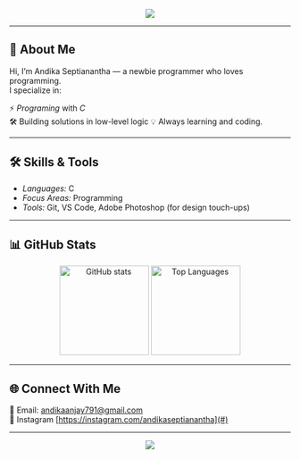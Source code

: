 <!-- Banner -->
<p align="center">
  <img src="https://capsule-render.vercel.app/api?type=waving&color=0:00C9FF,100:92FE9D&height=220&section=header&text=Hi%20👋%20I'm%20Andika%20Septianantha&fontSize=40&fontAlignY=35" />
</p>

---

## 👋 About Me
Hi, I’m Andika Septianantha — a newbie programmer who loves programming.  
I specialize in: 

⚡ *Programing* with *C*    
🛠 Building solutions in low-level logic 
💡 Always learning and coding.

---

## 🛠 Skills & Tools
- *Languages:* C
- *Focus Areas:* Programming
- *Tools:* Git, VS Code, Adobe Photoshop (for design touch-ups)  
 
---

## 📊 GitHub Stats  

<p align="center">
  <img src="https://github-readme-stats.vercel.app/api?username=andikaseptianantha&show_icons=true&theme=tokyonight" alt="GitHub stats" height="160" />
  <img src="https://github-readme-stats.vercel.app/api/top-langs/?username=andikaseptianantha&layout=compact&theme=tokyonight" alt="Top Languages" height="160"/>
</p>

---

## 🌐 Connect With Me  
📧 Email: [andikaanjay791@gmail.com](#)    
🔗 Instagram [https://instagram.com/andikaseptianantha](#)  

---

<p align="center">
  <img src="https://capsule-render.vercel.app/api?type=waving&color=gradient&height=120&section=footer"/>
</p>
